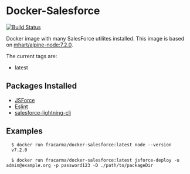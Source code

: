 # Docker-Salesforce

[![Build Status](https://travis-ci.org/fracarma/Docker-Salesforce.svg?branch=master)](https://travis-ci.org/fracarma/)

Docker image with many SalesForce utilites installed.
This image is based on [mhart/alpine-node:7.2.0](https://github.com/mhart/alpine-node).


The current tags are:
* latest

## Packages Installed

* [JSForce](https://jsforce.github.io/blog/posts/20151106-jsforce-metadata-tools.html)
* [Eslint](https://www.npmjs.com/package/eslint)
* [salesforce-lightning-cli](https://www.npmjs.com/package/salesforce-lightning-cli)

## Examples
```
  $ docker run fracarma/docker-salesforce:latest node --version
  v7.2.0

  $ docker run fracarma/docker-salesforce:latest jsforce-deploy -u admin@example.org -p password123 -D ./path/to/packageDir
```

